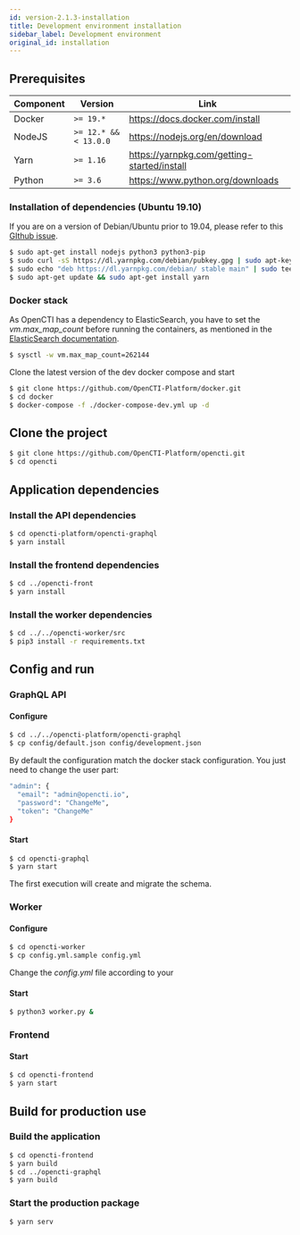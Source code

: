 ```yaml
---
id: version-2.1.3-installation
title: Development environment installation
sidebar_label: Development environment
original_id: installation
---
```


## Prerequisites

| Component     | Version               | Link                                                      |
| ------------- |-----------------------| ----------------------------------------------------------|
| Docker        | `>= 19.*`             | https://docs.docker.com/install                           |
| NodeJS        | `>= 12.* && < 13.0.0` | https://nodejs.org/en/download                            |
| Yarn          | `>= 1.16`             | https://yarnpkg.com/getting-started/install               |
| Python        | `>= 3.6`              | https://www.python.org/downloads                          |


### Installation of dependencies (Ubuntu 19.10)

If you are on a version of Debian/Ubuntu prior to 19.04, please refer to this [GIthub issue](https://github.com/OpenCTI-Platform/opencti/issues/413).

```bash
$ sudo apt-get install nodejs python3 python3-pip
$ sudo curl -sS https://dl.yarnpkg.com/debian/pubkey.gpg | sudo apt-key add -
$ sudo echo "deb https://dl.yarnpkg.com/debian/ stable main" | sudo tee /etc/apt/sources.list.d/yarn.list
$ sudo apt-get update && sudo apt-get install yarn
```

### Docker stack

As OpenCTI has a dependency to ElasticSearch, you have to set the *vm.max_map_count* before running the containers, as mentioned in the [ElasticSearch documentation](https://www.elastic.co/guide/en/elasticsearch/reference/current/docker.html#docker-cli-run-prod-mode).

```bash
$ sysctl -w vm.max_map_count=262144
```

Clone the latest version of the dev docker compose and start

```bash
$ git clone https://github.com/OpenCTI-Platform/docker.git
$ cd docker
$ docker-compose -f ./docker-compose-dev.yml up -d
```

## Clone the project

```bash
$ git clone https://github.com/OpenCTI-Platform/opencti.git
$ cd opencti
```

## Application dependencies

### Install the API dependencies

```bash
$ cd opencti-platform/opencti-graphql
$ yarn install
```

### Install the frontend dependencies
```bash
$ cd ../opencti-front
$ yarn install
```

### Install the worker dependencies

```bash
$ cd ../../opencti-worker/src
$ pip3 install -r requirements.txt
```

## Config and run

### GraphQL API

#### Configure

```bash
$ cd ../../opencti-platform/opencti-graphql
$ cp config/default.json config/development.json
```
By default the configuration match the docker stack configuration.
You just need to change the user part:
```bash
"admin": {
  "email": "admin@opencti.io",
  "password": "ChangeMe",
  "token": "ChangeMe"
}
```

#### Start

```bash
$ cd opencti-graphql
$ yarn start
```

The first execution will create and migrate the schema.

### Worker

#### Configure

```bash
$ cd opencti-worker
$ cp config.yml.sample config.yml
```
Change the *config.yml* file according to your <admin token>

#### Start

```bash
$ python3 worker.py &
```

### Frontend

#### Start

```bash
$ cd opencti-frontend
$ yarn start
```

## Build for production use

### Build the application

```bash
$ cd opencti-frontend
$ yarn build
$ cd ../opencti-graphql
$ yarn build
```

### Start the production package

```bash
$ yarn serv
```
